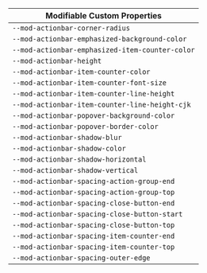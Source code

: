 | Modifiable Custom Properties |
| --- |
| `--mod-actionbar-corner-radius` |
| `--mod-actionbar-emphasized-background-color` |
| `--mod-actionbar-emphasized-item-counter-color` |
| `--mod-actionbar-height` |
| `--mod-actionbar-item-counter-color` |
| `--mod-actionbar-item-counter-font-size` |
| `--mod-actionbar-item-counter-line-height` |
| `--mod-actionbar-item-counter-line-height-cjk` |
| `--mod-actionbar-popover-background-color` |
| `--mod-actionbar-popover-border-color` |
| `--mod-actionbar-shadow-blur` |
| `--mod-actionbar-shadow-color` |
| `--mod-actionbar-shadow-horizontal` |
| `--mod-actionbar-shadow-vertical` |
| `--mod-actionbar-spacing-action-group-end` |
| `--mod-actionbar-spacing-action-group-top` |
| `--mod-actionbar-spacing-close-button-end` |
| `--mod-actionbar-spacing-close-button-start` |
| `--mod-actionbar-spacing-close-button-top` |
| `--mod-actionbar-spacing-item-counter-end` |
| `--mod-actionbar-spacing-item-counter-top` |
| `--mod-actionbar-spacing-outer-edge` |